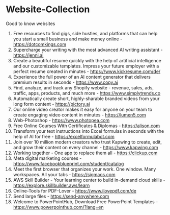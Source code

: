 # Website-Collection
Good to know websites


1. Free resources to find gigs, side hustles, and platforms that can help you start a small business and make money online - https://dotcomkings.com 
2. Supercharge your writing with the most advanced AI writing assistant - https://jenni.ai 
3. Create a beautiful resume quickly with the help of artificial intelligence and our customizable templates. Impress your future employer with a perfect resume created in minutes - https://www.kickresume.com/de/
4. Experience the full power of an AI content generator that delivers premium results in seconds - https://www.copy.ai
5. Find, analyze, and track any Shopify website - revenue, sales, ads, traffic, apps, products, and much more - https://www.simplytrends.co
6. Automatically create short, highly-sharable branded videos from your long form content - https://pictory.ai
7. Our online video creator makes it easy for anyone on your team to create engaging video content in minutes - https://lumen5.com
8. Web-Photoshop - https://www.photopea.com
9. Free Online Courses With Certificates & Diplomas - https://alison.com
10. Transform your text instructions into Excel formulas in seconds with the help of AI for free - https://excelformulabot.com
11. Join over 10 million modern creators who trust Kapwing to create, edit, and grow their content on every channel - https://www.kapwing.com
12. Working together - One app to replace them all - https://clickup.com
13. Meta digital marketing courses - https://www.facebookblueprint.com/student/catalog 
14. Meet the first browser that organizes your work. One window. Many workspaces. All your tabs - https://sigmaos.com 
15. AWS Skill Builder - Your learning center to build in-demand cloud skills - https://explore.skillbuilder.aws/learn
16. Online-Tools for PDF-Lover - https://www.ilovepdf.com/de
17. Send large files - https://send-anywhere.com
18. Welcome to PowerPointHub, Download Free PowerPoint Templates - https://www.powerpointhub.com/?lang=en
